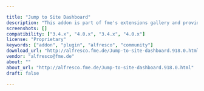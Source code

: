 ```yaml
---

title: "Jump to Site Dashboard"
description: "This addon is part of fme's extensions gallery and provides a mechanism to define a user specific page in Alfresco Share (e.g. a site-dashboard) where the user will be redirected to after logging in to Alfresco Share. Features: Redirects a user to his specified Alfresco Share page after login This Alfresco Share page is managed via a custom user attribute (e.g. imported from LDAP) Screencam: http://www.youtube.com/watch?v=UCjsHTcCYk4 This extension has been developed commercially and is currently not available as opensource. Contact us at alfresco@fme.de and we can talk about licensing or sponsoring the release as open source."
screenshots: []
compatibility: ["3.4.x", "4.0.x", "3.4.x", "4.0.x"]
license: "Proprietary"
keywords: ["addon", "plugin", "alfresco", "community"]
download_url: "http://alfresco.fme.de/Jump-to-site-dashboard.918.0.html"
vendor: "alfresco@fme.de"
about: ""
about_url: "http://alfresco.fme.de/Jump-to-site-dashboard.918.0.html"
draft: false

---
```

